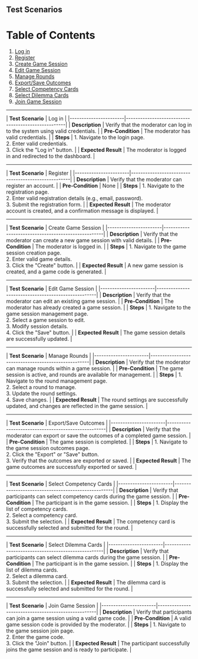 ## Test Scenarios

# Table of Contents

1. [Log in](#log-in)
2. [Register](#register)
3. [Create Game Session](#create-game-session)
4. [Edit Game Session](#edit-game-session)
5. [Manage Rounds](#manage-rounds)
6. [Export/Save Outcomes](#exportsave-outcomes)
7. [Select Competency Cards](#select-competency-cards)
8. [Select Dilemma Cards](#select-dilemma-cards)
9. [Join Game Session](#join-game-session)
---

<a name="log-in"></a>
| **Test Scenario**     | Log in                                             |
|-----------------------|----------------------------------------------------|
| **Description**       | Verify that the moderator can log in to the system using valid credentials. |
| **Pre-Condition**     | The moderator has valid credentials.               |
| **Steps**             | 1. Navigate to the login page.<br>2. Enter valid credentials.<br>3. Click the "Log in" button. |
| **Expected Result**   | The moderator is logged in and redirected to the dashboard. |

---
<a name="register"></a>
| **Test Scenario**     | Register                                           |
|-----------------------|----------------------------------------------------|
| **Description**       | Verify that the moderator can register an account. |
| **Pre-Condition**     | None                                               |
| **Steps**             | 1. Navigate to the registration page.<br>2. Enter valid registration details (e.g., email, password).<br>3. Submit the registration form. |
| **Expected Result**   | The moderator account is created, and a confirmation message is displayed. |

---
<a name="create-game-session"></a>
| **Test Scenario**     | Create Game Session                                |
|-----------------------|----------------------------------------------------|
| **Description**       | Verify that the moderator can create a new game session with valid details. |
| **Pre-Condition**     | The moderator is logged in.                        |
| **Steps**             | 1. Navigate to the game session creation page.<br>2. Enter valid game details.<br>3. Click the "Create" button. |
| **Expected Result**   | A new game session is created, and a game code is generated. |

---
<a name="edit-game-session"></a>
| **Test Scenario**     | Edit Game Session                                  |
|-----------------------|----------------------------------------------------|
| **Description**       | Verify that the moderator can edit an existing game session. |
| **Pre-Condition**     | The moderator has already created a game session.  |
| **Steps**             | 1. Navigate to the game session management page.<br>2. Select a game session to edit.<br>3. Modify session details.<br>4. Click the "Save" button. |
| **Expected Result**   | The game session details are successfully updated. |

---
<a name="manage-rounds"></a>
| **Test Scenario**     | Manage Rounds                                      |
|-----------------------|----------------------------------------------------|
| **Description**       | Verify that the moderator can manage rounds within a game session. |
| **Pre-Condition**     | The game session is active, and rounds are available for management. |
| **Steps**             | 1. Navigate to the round management page.<br>2. Select a round to manage.<br>3. Update the round settings.<br>4. Save changes. |
| **Expected Result**   | The round settings are successfully updated, and changes are reflected in the game session. |

---
<a name="exportsave-outcomes"></a>
| **Test Scenario**     | Export/Save Outcomes                               |
|-----------------------|----------------------------------------------------|
| **Description**       | Verify that the moderator can export or save the outcomes of a completed game session. |
| **Pre-Condition**     | The game session is completed.                     |
| **Steps**             | 1. Navigate to the game session outcomes page.<br>2. Click the "Export" or "Save" button.<br>3. Verify that the outcomes are exported or saved. |
| **Expected Result**   | The game outcomes are successfully exported or saved. |

---
<a name="select-competency-cards"></a>
| **Test Scenario**     | Select Competency Cards                            |
|-----------------------|----------------------------------------------------|
| **Description**       | Verify that participants can select competency cards during the game session. |
| **Pre-Condition**     | The participant is in the game session.            |
| **Steps**             | 1. Display the list of competency cards.<br>2. Select a competency card.<br>3. Submit the selection. |
| **Expected Result**   | The competency card is successfully selected and submitted for the round. |

---
<a name="select-dilemma-cards"></a>
| **Test Scenario**     | Select Dilemma Cards                               |
|-----------------------|----------------------------------------------------|
| **Description**       | Verify that participants can select dilemma cards during the game session. |
| **Pre-Condition**     | The participant is in the game session.            |
| **Steps**             | 1. Display the list of dilemma cards.<br>2. Select a dilemma card.<br>3. Submit the selection. |
| **Expected Result**   | The dilemma card is successfully selected and submitted for the round. |

---
<a name="join-game-session"></a>
| **Test Scenario**     | Join Game Session                                  |
|-----------------------|----------------------------------------------------|
| **Description**       | Verify that participants can join a game session using a valid game code. |
| **Pre-Condition**     | A valid game session code is provided by the moderator. |
| **Steps**             | 1. Navigate to the game session join page.<br>2. Enter the game code.<br>3. Click the "Join" button. |
| **Expected Result**   | The participant successfully joins the game session and is ready to participate. |

